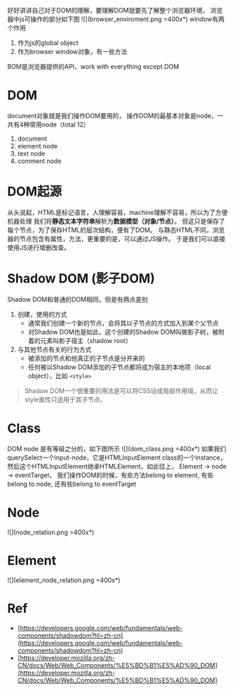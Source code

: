 好好讲讲自己对于DOM的理解，要理解DOM就要先了解整个浏览器环境，
浏览器中js可操作的部分如下图
![](browser_enviroment.png =400x*)
window有两个作用
1. 作为js的global object
2. 作为browser window对象，有一些方法

BOM是浏览器提供的API，work with everything except DOM

# DOM
document对象就是我们操作DOM要用的，
操作DOM的最基本对象是node，一共有4种常用node（total 12）
1. document
2. element node
3. text node
4. comment node

# DOM起源
从头说起，HTML是标记语言，人理解容易，machine理解不容易，所以为了方便机器处理
我们将**静态文本字符串**解析为**数据模型（对象/节点）**。
但这只是保存了每个节点，为了保存HTML的层次结构，便有了DOM。
与静态HTML不同，浏览器的节点包含有属性，方法，更重要的是，可以通过JS操作。
于是我们可以直接使用JS进行增删改查。

# Shadow DOM (影子DOM)
Shadow DOM和普通的DOM相同，但是有两点差别
1. 创建，使用的方式
    - 通常我们创建一个新的节点，会将其以子节点的方式加入到某个父节点
    - 对Shadow DOM也是如此，这个创建的Shadow DOM叫做影子树，被附着的元素叫影子宿主（shadow root）
2. 与其他节点有关的行为方式
    - 被添加的节点和他真正的子节点是分开来的
    - 任何被以Shadow DOM添加的子节点都将成为宿主的本地项（local object），比如 `<style>`  

> Shadow DOM一个很重要的用法是可以将CSS设成局部作用域，从而让style属性只适用于其子节点。

# Class
DOM node 是有等级之分的，如下图所示
![](dom_class.png =400x*)
如果我们querySelect一个input-node，它是HTMLInputElement class的一个instance，
然后这个HTMLInputElement继承HTMLElement，如此往上，
Element -> node -> eventTarget，
我们操作DOM的时候，有些方法belong to element, 有些belong to node, 还有些belong to eventTarget

# Node
![](node_relation.png =400x*)

# Element 
![](element_node_relation.png =400x*)

# Ref
- [https://developers.google.com/web/fundamentals/web-components/shadowdom?hl=zh-cn](https://developers.google.com/web/fundamentals/web-components/shadowdom?hl=zh-cn)
- [https://developer.mozilla.org/zh-CN/docs/Web/Web_Components/%E5%BD%B1%E5%AD%90_DOM](https://developer.mozilla.org/zh-CN/docs/Web/Web_Components/%E5%BD%B1%E5%AD%90_DOM)